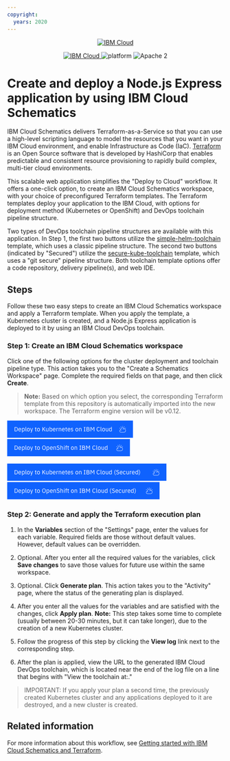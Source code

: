```yaml
---
copyright:
  years: 2020
---
```

<p align="center">
    <a href="https://cloud.ibm.com">
        <img src="https://cloud.ibm.com/media/docs/developer-appservice/resources/ibm-cloud.svg" height="100" alt="IBM Cloud">
    </a>
</p>

<p align="center">
    <a href="https://cloud.ibm.com">
    <img src="https://img.shields.io/badge/IBM%20Cloud-powered-blue.svg" alt="IBM Cloud">
    </a>
    <img src="https://img.shields.io/badge/platform-node-lightgrey.svg?style=flat" alt="platform">
    <img src="https://img.shields.io/badge/license-Apache2-blue.svg?style=flat" alt="Apache 2">
</p>

# Create and deploy a Node.js Express application by using IBM Cloud Schematics

IBM Cloud Schematics delivers Terraform-as-a-Service so that you can use a high-level scripting language to model the resources that you want in your IBM Cloud environment, and enable Infrastructure as Code (IaC). [Terraform](https://www.terraform.io/) is an Open Source software that is developed by HashiCorp that enables predictable and consistent resource provisioning to rapidly build complex, multi-tier cloud environments.

This scalable web application simplifies the "Deploy to Cloud" workflow. It offers a one-click option, to create an IBM Cloud Schematics workspace, with your choice of preconfigured Terraform templates. The Terraform templates deploy your application to the IBM Cloud, with options for deployment method (Kubernetes or OpenShift) and DevOps toolchain pipeline structure. 

Two types of DevOps toolchain pipeline structures are available with this application. In Step 1, the first two buttons utilize the [simple-helm-toolchain](https://github.com/open-toolchain/simple-helm-toolchain) template, which uses a classic pipeline structure. The second two buttons (indicated by "Secured") utilize the [secure-kube-toolchain](https://github.com/open-toolchain/secure-kube-toolchain) template, which uses a "git secure" pipeline structure. Both toolchain template options offer a code repository, delivery pipeline(s), and web IDE.

## Steps

Follow these two easy steps to create an IBM Cloud Schematics workspace and apply a Terraform template. When you apply the template, a Kubernetes cluster is created, and a Node.js Express application is deployed to it by using an IBM Cloud DevOps toolchain.

### Step 1: Create an IBM Cloud Schematics workspace

Click one of the following options for the cluster deployment and toolchain pipeline type. This action takes you to the "Create a Schematics Workspace" page. Complete the required fields on that page, and then click **Create**.

> **Note:** Based on which option you select, the corresponding Terraform template from this repository is automatically imported into the new workspace. The Terraform engine version will be v0.12.

[![Deploy to Kubernetes on IBM Cloud](images/Deploy_to_kube.png)](https://cloud.ibm.com/schematics/workspaces/create?repository=https://github.com/IBM-Cloud/Scalable-web-app-node/tree/master/terraform/simple-kube&terraform_version=terraform_v0.12)
[![Deploy to OpenShift on IBM Cloud](images/Deploy_to_Openshift.png)](https://cloud.ibm.com/schematics/workspaces/create?repository=https://github.com/IBM-Cloud/Scalable-web-app-node/tree/master/terraform/simple-openshift&terraform_version=terraform_v0.12)

[![Deploy to Kubernetes on IBM Cloud (Secured)](images/Deploy_to_kube_Secured.png)](https://cloud.ibm.com/schematics/workspaces/create?repository=https://github.com/IBM-Cloud/Scalable-web-app-node/tree/master/terraform/secure-kube&terraform_version=terraform_v0.12)
[![Deploy to OpenShift on IBM Cloud (Secured)](images/Deploy_to_Openshift_Secured.png)](https://cloud.ibm.com/schematics/workspaces/create?repository=https://github.com/IBM-Cloud/Scalable-web-app-node/tree/master/terraform/secure-openshift&terraform_version=terraform_v0.12)

### Step 2: Generate and apply the Terraform execution plan

1. In the **Variables** section of the "Settings" page, enter the values for each variable. Required fields are those without default values. However, default values can be overridden.  

2. Optional. After you enter all the required values for the variables, click **Save changes** to save those values for future use within the same workspace.

3. Optional. Click **Generate plan**. This action takes you to the "Activity" page, where the status of the generating plan is displayed.  

4. After you enter all the values for the variables and are satisfied with the changes, click **Apply plan**.
  **Note:** This step takes some time to complete (usually between 20-30 minutes, but it can take longer), due to the creation of a new Kubernetes cluster.

5. Follow the progress of this step by clicking the **View log** link next to the corresponding step.

6. After the plan is applied, view the URL to the generated IBM Cloud DevOps toolchain, which is located near the end of the log file on a line that begins with "View the toolchain at:."

>IMPORTANT: If you apply your plan a second time, the previously created Kubernetes cluster and any applications deployed to it are destroyed, and a new cluster is created.

## Related information

For more information about this workflow, see [Getting started with IBM Cloud Schematics and Terraform](https://cloud.ibm.com/docs/schematics?topic=schematics-getting-started).
